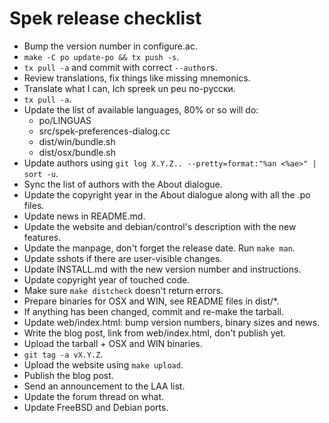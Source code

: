 # Spek release checklist

 * Bump the version number in configure.ac.
 * `make -C po update-po && tx push -s`.
 * `tx pull -a` and commit with correct `--author`s.
 * Review translations, fix things like missing mnemonics.
 * Translate what I can, Ich spreek un peu по-русски.
 * `tx pull -a`.
 * Update the list of available languages, 80% or so will do:
   * po/LINGUAS
   * src/spek-preferences-dialog.cc
   * dist/win/bundle.sh
   * dist/osx/bundle.sh
 * Update authors using `git log X.Y.Z.. --pretty=format:"%an <%ae>" | sort -u`.
 * Sync the list of authors with the About dialogue.
 * Update the copyright year in the About dialogue along with all the .po files.
 * Update news in README.md.
 * Update the website and debian/control's description with the new features.
 * Update the manpage, don't forget the release date. Run `make man`.
 * Update sshots if there are user-visible changes.
 * Update INSTALL.md with the new version number and instructions.
 * Update copyright year of touched code.
 * Make sure `make distcheck` doesn't return errors.
 * Prepare binaries for OSX and WIN, see README files in dist/*.
 * If anything has been changed, commit and re-make the tarball.
 * Update web/index.html: bump version numbers, binary sizes and news.
 * Write the blog post, link from web/index.html, don't publish yet.
 * Upload the tarball + OSX and WIN binaries.
 * `git tag -a vX.Y.Z`.
 * Upload the website using `make upload`.
 * Publish the blog post.
 * Send an announcement to the LAA list.
 * Update the forum thread on what.
 * Update FreeBSD and Debian ports.
